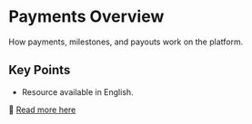 # Payments Overview

How payments, milestones, and payouts work on the platform.

## Key Points
- Resource available in English.

📖 [Read more here](https://docs.example.com/payments/overview)
